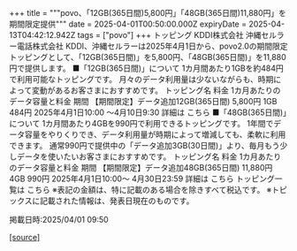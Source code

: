 +++
title = """povo、「12GB(365日間)5,800円」「48GB(365日間)11,880円」を期間限定提供"""
date = 2025-04-01T00:50:00.000Z
expiryDate = 2025-04-13T04:42:12.942Z
tags = ["povo"]
+++
トッピング KDDI株式会社 沖縄セルラー電話株式会社 KDDI、沖縄セルラーは2025年4月1日から、povo2.0の期間限定トッピングとして、「12GB(365日間)」を5,800円、「48GB(365日間)」を11,880円で提供します。 ■「12GB(365日間)」について 1カ月間あたり1GBを約484円で利用可能なトッピングです。 月々のデータ利用量は少ないながらも、時期によって変動があるお客さまにおすすめです。 トッピング名 料金 1カ月あたりのデータ容量と料金 期間 【期間限定】データ追加12GB(365日間) 5,800円 1GB 484円 2025年4月1日10:00 ～4月10日9:30 詳細は こちら ■「48GB(365日間)」について 1カ月間あたり4GBを990円で利用できるトッピングです。 1年間でデータ容量をやりくりでき、データ利用量が時期によって増減しても、柔軟に利用できます。 通常990円で提供中の「データ追加3GB(30日間)」より、毎月もう少しデータを使いたいお客さまにおすすめです。 トッピング名 料金 1カ月あたりのデータ容量と料金 期間 【期間限定】データ追加48GB(365日間) 11,880円 4GB 990円 2025年4月1日10:00～ 4月30日23:59 詳細は こちら トッピング一覧は こちら ※表記の金額は、特に記載のある場合を除きすべて税込です。 ※トピックスに記載された情報は、発表日現在のものです。

掲載日時:2025/04/01 09:50

[[source]](https://povo.jp/news/newsrelease/20250401_01/)
